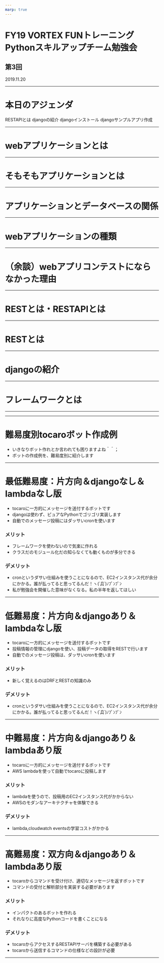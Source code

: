 ```yaml
---
marp: true
---
```


<!-- page_number: true -->
<!-- $theme: default -->
<!-- $size: 16:9 -->

FY19 VORTEX FUNトレーニング
Pythonスキルアップチーム勉強会
==

## 第3回
2019.11.20

---

本日のアジェンダ
==
RESTAPIとは
djangoの紹介
djangoインストール
djangoサンプルアプリ作成

---

webアプリケーションとは
==

---

そもそもアプリケーションとは
==



---

アプリケーションとデータベースの関係
==




---

webアプリケーションの種類
==

---
（余談）webアプリコンテストにならなかった理由
==


---

RESTとは・RESTAPIとは
==

---

RESTとは
==




---
djangoの紹介
==

---

フレームワークとは
==



---



---

難易度別tocaroボット作成例
==
- いきなりボット作れとか言われても困りますよね＾＾；
- ボットの作成例を、難易度別に紹介します

---

最低難易度：片方向＆djangoなし＆lambdaなし版
==
- tocaroに一方的にメッセージを送付するボットです
- djangoは使わず、ピュアなPythonでゴリゴリ実装します
- 自動でのメッセージ投稿にはダッサいcronを使います
### メリット
- フレームワークを使わないので気楽に作れる
- クラスだのモジュール化だの知らなくても動くものが多分できる 
### デメリット
- cronというダサい仕組みを使うことになるので、EC2インスタンス代が余分にかかる。誰が払ってると思ってるんだ！ヽ(`Д´)ﾉﾌﾟﾝﾌﾟﾝ
- 私が勉強会を開催した意味がなくなる。私の半年を返してほしい 

---

低難易度：片方向＆djangoあり＆lambdaなし版
==
- tocaroに一方的にメッセージを送付するボットです
- 投稿情報の管理にdjangoを使い、投稿データの取得をRESTで行います
- 自動でのメッセージ投稿は、ダッサいcronを使います
### メリット
- 新しく覚えるのはDRFとRESTの知識のみ
### デメリット
- cronというダサい仕組みを使うことになるので、EC2インスタンス代が余分にかかる。誰が払ってると思ってるんだ！ヽ(`Д´)ﾉﾌﾟﾝﾌﾟﾝ

---

中難易度：片方向＆djangoあり＆lambdaあり版
==
- tocaroに一方的にメッセージを送付するボットです
- AWS lambdaを使って自動でtocaroに投稿します
### メリット
- lambdaを使うので、投稿用のEC2インスタンス代がかからない
- AWSのモダンなアーキテクチャを体験できる
### デメリット
- lambda,cloudwatch eventsの学習コストがかかる

---

高難易度：双方向＆djangoあり＆lambdaあり版
==
- tocaroからコマンドを受け付け、適切なメッセージを返すボットです
- コマンドの受付と解析部分を実装する必要があります
### メリット
- インパクトのあるボットを作れる
- それなりに高度なPythonコードを書くことになる
### デメリット
- tocaroからアクセスするRESTAPIサーバを構築する必要がある
- tocaroから送信するコマンドの仕様などの設計が必要

---